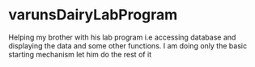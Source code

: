 # varunsDairyLabProgram
Helping my brother with his lab program
i.e accessing database and displaying the data and some other functions.
I am doing only the basic starting mechanism let him do the rest of it
